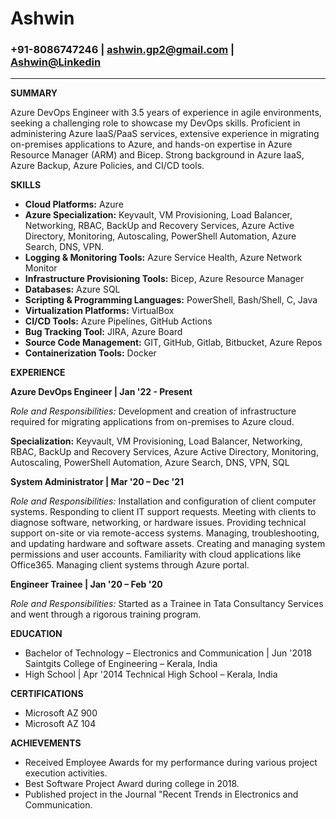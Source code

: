 # Ashwin 
###  +91-8086747246 | ashwin.gp2@gmail.com | [Ashwin@Linkedin](https://www.linkedin.com/in/ashwin-geo-philip-45b115136)
***


**SUMMARY**

Azure DevOps Engineer with 3.5 years of experience in agile environments, seeking a challenging role to showcase my DevOps skills. Proficient in administering Azure IaaS/PaaS services, extensive experience in migrating on-premises applications to Azure, and hands-on expertise in Azure Resource Manager (ARM) and Bicep. Strong background in Azure IaaS, Azure Backup, Azure Policies, and CI/CD tools.

**SKILLS**
- **Cloud Platforms:** Azure
- **Azure Specialization:** Keyvault, VM Provisioning, Load Balancer, Networking, RBAC, BackUp and Recovery Services, Azure Active Directory, Monitoring, Autoscaling, PowerShell Automation, Azure Search, DNS, VPN.
- **Logging & Monitoring Tools:** Azure Service Health, Azure Network Monitor
- **Infrastructure Provisioning Tools:** Bicep, Azure Resource Manager
- **Databases:** Azure SQL
- **Scripting & Programming Languages:** PowerShell, Bash/Shell, C, Java
- **Virtualization Platforms:** VirtualBox
- **CI/CD Tools:** Azure Pipelines, GitHub Actions
- **Bug Tracking Tool:** JIRA, Azure Board
- **Source Code Management:** GIT, GitHub, Gitlab, Bitbucket, Azure Repos
- **Containerization Tools:** Docker

**EXPERIENCE**

**Azure DevOps Engineer | Jan '22 - Present**

*Role and Responsibilities:* Development and creation of infrastructure required for migrating applications from on-premises to Azure cloud.

**Specialization:** Keyvault, VM Provisioning, Load Balancer, Networking, RBAC, BackUp and Recovery Services, Azure Active Directory, Monitoring, Autoscaling, PowerShell Automation, Azure Search, DNS, VPN, SQL

**System Administrator | Mar '20 – Dec '21**

*Role and Responsibilities:* Installation and configuration of client computer systems. Responding to client IT support requests. Meeting with clients to diagnose software, networking, or hardware issues. Providing technical support on-site or via remote-access systems. Managing, troubleshooting, and updating hardware and software assets. Creating and managing system permissions and user accounts. Familiarity with cloud applications like Office365. Managing client systems through Azure portal.

**Engineer Trainee | Jan '20 – Feb '20**

*Role and Responsibilities:* Started as a Trainee in Tata Consultancy Services and went through a rigorous training program.

**EDUCATION**

- Bachelor of Technology – Electronics and Communication | Jun '2018
  Saintgits College of Engineering – Kerala, India
- High School | Apr '2014
  Technical High School – Kerala, India

**CERTIFICATIONS**

- Microsoft AZ 900
- Microsoft AZ 104

**ACHIEVEMENTS**

- Received Employee Awards for my performance during various project execution activities.
- Best Software Project Award during college in 2018.
- Published project in the Journal "Recent Trends in Electronics and Communication.

